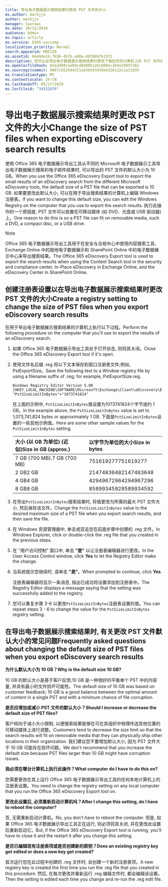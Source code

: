```yaml
---
title: 导出电子数据展示搜索结果时更改 PST 文件的大小
ms.author: markjjo
author: markjjo
manager: laurawi
ms.date: 10/12/2018
audience: Admin
ms.topic: article
ms.service: O365-seccomp
localization_priority: Normal
search.appverid: MOE150
ms.assetid: 04e9de2d-765b-457b-a98a-d0f60bfb13f2
description: 您可以在导出电子数据展示搜索结果时更改下载到您的计算机上的 PST 文件的默认大小。
ms.openlocfilehash: 82a3d80cae04cd8d08b126c800ec2b4a1995f262
ms.sourcegitcommit: 9d67cb52544321a430343d39eb336112c1a11d35
ms.translationtype: MT
ms.contentlocale: zh-CN
ms.lasthandoff: 05/17/2019
ms.locfileid: "34152076"
---
```

# <a name="change-the-size-of-pst-files-when-exporting-ediscovery-search-results"></a><span data-ttu-id="bad98-103">导出电子数据展示搜索结果时更改 PST 文件的大小</span><span class="sxs-lookup"><span data-stu-id="bad98-103">Change the size of PST files when exporting eDiscovery search results</span></span>

<span data-ttu-id="bad98-104">使用 Office 365 电子数据展示导出工具从不同的 Microsoft 电子数据展示工具导出电子数据展示搜索的电子邮件结果时, 可以导出的 PST 文件的默认大小为 10 GB。</span><span class="sxs-lookup"><span data-stu-id="bad98-104">When you use the Office 365 eDiscovery Export tool to export the email results of an eDiscovery search from the different Microsoft eDiscovery tools, the default size of a PST file that can be exported is 10 GB.</span></span> <span data-ttu-id="bad98-105">如果要更改此默认大小, 可以在用于导出搜索结果的计算机上编辑 Windows 注册表。</span><span class="sxs-lookup"><span data-stu-id="bad98-105">If you want to change this default size, you can edit the Windows Registry on the computer that you use to export the search results.</span></span> <span data-ttu-id="bad98-106">执行此操作的一个原因是, PST 文件可以放置在可移动媒体 (如 DVD、光盘或 USB 驱动器) 上。</span><span class="sxs-lookup"><span data-stu-id="bad98-106">One reason to do this is so a PST file can fit on removable media, such a DVD, a compact disc, or a USB drive.</span></span> 
  
> [!NOTE]
>  <span data-ttu-id="bad98-107">Office 365 电子数据展示导出工具用于在安全与合规中心中使用内容搜索工具、Exchange Online 中的就地电子数据展示和 SharePoint Online 中的电子数据展示中心来导出搜索结果。</span><span class="sxs-lookup"><span data-stu-id="bad98-107">The Office 365 eDiscovery Export tool is used to export the search results when using the Content Search tool in the security and compliance center, In-Place eDiscovery in Exchange Online, and the eDiscovery Center in SharePoint Online.</span></span>
  
## <a name="create-a-registry-setting-to-change-the-size-of-pst-files-when-you-export-ediscovery-search-results"></a><span data-ttu-id="bad98-108">创建注册表设置以在导出电子数据展示搜索结果时更改 PST 文件的大小</span><span class="sxs-lookup"><span data-stu-id="bad98-108">Create a registry setting to change the size of PST files when you export eDiscovery search results</span></span>

<span data-ttu-id="bad98-109">在用于导出电子数据展示搜索结果的计算机上执行以下过程。</span><span class="sxs-lookup"><span data-stu-id="bad98-109">Perform the following procedure on the computer that you'll use to export the results of an eDiscovery search.</span></span>
  
1. <span data-ttu-id="bad98-110">如果 Office 365 电子数据展示导出工具处于打开状态, 则将其关闭。</span><span class="sxs-lookup"><span data-stu-id="bad98-110">Close the Office 365 eDiscovery Export tool if it's open.</span></span> 
    
2. <span data-ttu-id="bad98-111">使用文件名后缀 .reg 将以下文本保存到窗口注册表文件;例如, PstExportSize。</span><span class="sxs-lookup"><span data-stu-id="bad98-111">Save the following text to a Window registry file by using a filename suffix of .reg; for example, PstExportSize.reg.</span></span> 
    
    ```
    Windows Registry Editor Version 5.00
    [HKEY_LOCAL_MACHINE\SOFTWARE\Microsoft\Exchange\Client\eDiscovery\ExportTool]
    "PstSizeLimitInBytes"="1073741824"
    ```

    <span data-ttu-id="bad98-112">在上面的示例中, `PstSizeLimitInBytes`值设置为1073741824个字节或约 1 GB。</span><span class="sxs-lookup"><span data-stu-id="bad98-112">In the example above, the  `PstSizeLimitInBytes` value is set to 1,073,741,824 bytes or approximately 1 GB.</span></span> <span data-ttu-id="bad98-113">下面是`PstSizeLimitInBytes`设置的一些其他示例值。</span><span class="sxs-lookup"><span data-stu-id="bad98-113">Here are some other sample values for the  `PstSizeLimitInBytes` setting.</span></span> 
    
    |<span data-ttu-id="bad98-114">**大小 (以 GB 为单位) (近似)**</span><span class="sxs-lookup"><span data-stu-id="bad98-114">**Size in GB (approx.)**</span></span>|<span data-ttu-id="bad98-115">**以字节为单位的大小**</span><span class="sxs-lookup"><span data-stu-id="bad98-115">**Size in bytes**</span></span>|
    |:-----|:-----|
    |<span data-ttu-id="bad98-116">7 GB (700 MB)</span><span class="sxs-lookup"><span data-stu-id="bad98-116">.7 GB (700 MB)</span></span>  <br/> |<span data-ttu-id="bad98-117">751619277</span><span class="sxs-lookup"><span data-stu-id="bad98-117">751619277</span></span>  <br/> |
    |<span data-ttu-id="bad98-118">2 GB</span><span class="sxs-lookup"><span data-stu-id="bad98-118">2 GB</span></span>  <br/> |<span data-ttu-id="bad98-119">2147483648</span><span class="sxs-lookup"><span data-stu-id="bad98-119">2147483648</span></span>  <br/> |
    |<span data-ttu-id="bad98-120">4 GB</span><span class="sxs-lookup"><span data-stu-id="bad98-120">4 GB</span></span>  <br/> |<span data-ttu-id="bad98-121">4294967296</span><span class="sxs-lookup"><span data-stu-id="bad98-121">4294967296</span></span>  <br/> |
    |<span data-ttu-id="bad98-122">8 GB</span><span class="sxs-lookup"><span data-stu-id="bad98-122">8 GB</span></span>  <br/> |<span data-ttu-id="bad98-123">8589934592</span><span class="sxs-lookup"><span data-stu-id="bad98-123">8589934592</span></span>  <br/> |
   
3. <span data-ttu-id="bad98-124">在导出`PstSizeLimitInBytes`搜索结果时, 将值更改为所需的最大 PST 文件大小, 然后保存该文件。</span><span class="sxs-lookup"><span data-stu-id="bad98-124">Change the `PstSizeLimitInBytes` value to the desired maximum size of a PST file when you export search results, and then save the file.</span></span> 
    
4. <span data-ttu-id="bad98-125">在 Windows 资源管理器中, 单击或双击您在前面步骤中创建的 .reg 文件。</span><span class="sxs-lookup"><span data-stu-id="bad98-125">In Windows Explorer, click or double-click the .reg file that you created in the previous steps.</span></span>
    
5. <span data-ttu-id="bad98-126">在 "用户访问控制" 窗口中, 单击 **"是"** 以让注册表编辑器进行更改。</span><span class="sxs-lookup"><span data-stu-id="bad98-126">In the User Access Control window, click **Yes** to let the Registry Editor make the change.</span></span> 
    
6. <span data-ttu-id="bad98-127">当系统提示您继续时, 请单击 **"是"**。</span><span class="sxs-lookup"><span data-stu-id="bad98-127">When prompted to continue, click **Yes**.</span></span>
    
    <span data-ttu-id="bad98-128">注册表编辑器将显示一条消息, 指出已成功将设置添加到注册表中。</span><span class="sxs-lookup"><span data-stu-id="bad98-128">The Registry Editor displays a message saying that the setting was successfully added to the registry.</span></span>
    
7. <span data-ttu-id="bad98-129">您可以重复步骤 3-6 以更改`PstSizeLimitInBytes`注册表设置的值。</span><span class="sxs-lookup"><span data-stu-id="bad98-129">You can repeat steps 3 - 6 to change the value for the  `PstSizeLimitInBytes` registry setting.</span></span> 
  
## <a name="frequently-asked-questions-about-changing-the-default-size-of-pst-files-when-you-export-ediscovery-search-results"></a><span data-ttu-id="bad98-130">在导出电子数据展示搜索结果时, 有关更改 PST 文件默认大小的常见问题</span><span class="sxs-lookup"><span data-stu-id="bad98-130">Frequently asked questions about changing the default size of PST files when you export eDiscovery search results</span></span>

 <span data-ttu-id="bad98-131">**为什么默认大小为 10 GB？**</span><span class="sxs-lookup"><span data-stu-id="bad98-131">**Why is the default size 10 GB?**</span></span>
  
<span data-ttu-id="bad98-132">10 GB 的默认大小是基于客户反馈;10 GB 是一种很好的平衡单个 PST 中的内容量, 并具有最小的文件损坏可能性。</span><span class="sxs-lookup"><span data-stu-id="bad98-132">The default size of 10 GB was based on customer feedback; 10 GB is a good balance between the optimal amount of content in a single PST and with a minimum chance of file corruption.</span></span>
  
 <span data-ttu-id="bad98-133">**是否应增加或减小 PST 文件的默认大小？**</span><span class="sxs-lookup"><span data-stu-id="bad98-133">**Should I increase or decrease the default size of PST files?**</span></span>
  
<span data-ttu-id="bad98-134">客户倾向于减小大小限制, 以便搜索结果能够在可在其组织中物理传送其他位置的可移动媒体上进行调整。</span><span class="sxs-lookup"><span data-stu-id="bad98-134">Customers tend to decrease the size limit so that the search results will fit on removable media that they can physically ship other locations in their organization.</span></span> <span data-ttu-id="bad98-135">我们建议您不要增加默认大小, 因为 PST 文件大于 10 GB 可能存在损坏问题。</span><span class="sxs-lookup"><span data-stu-id="bad98-135">We don't recommend that you increase the default size because PST files larger than 10 GB might have corruption issues.</span></span>
  
 <span data-ttu-id="bad98-136">**我必须在哪台计算机上执行此操作？**</span><span class="sxs-lookup"><span data-stu-id="bad98-136">**What computer do I have to do this on?**</span></span>
  
<span data-ttu-id="bad98-137">您需要更改在其上运行 Office 365 电子数据展示导出工具的任何本地计算机上的注册表设置。</span><span class="sxs-lookup"><span data-stu-id="bad98-137">You need to change the registry setting on any local computer that you run the Office 365 eDiscovery Export tool on.</span></span>
  
 <span data-ttu-id="bad98-138">**更改此设置后, 必须重新启动计算机吗？**</span><span class="sxs-lookup"><span data-stu-id="bad98-138">**After I change this setting, do I have to reboot the computer?**</span></span>
  
<span data-ttu-id="bad98-139">否, 无需重新启动计算机。</span><span class="sxs-lookup"><span data-stu-id="bad98-139">No, you don't have to reboot the computer.</span></span> <span data-ttu-id="bad98-140">但是, 如果 Office 365 电子数据展示导出工具正在运行, 则必须将其关闭, 并在更改此设置后重新启动它。</span><span class="sxs-lookup"><span data-stu-id="bad98-140">But, if the Office 365 eDiscovery Export tool is running, you'll have to close it and the restart it after you change this setting.</span></span>
  
 <span data-ttu-id="bad98-141">**是否已编辑现有注册表项或是否创建新的密钥？**</span><span class="sxs-lookup"><span data-stu-id="bad98-141">**Does an existing registry key get edited or does a new key get created?**</span></span>
  
<span data-ttu-id="bad98-142">首次运行您在此过程中创建的 .reg 文件时, 会创建一个新的注册表项。</span><span class="sxs-lookup"><span data-stu-id="bad98-142">A new registry key is created the first time you run the .reg file that you created in this procedure.</span></span> <span data-ttu-id="bad98-143">然后, 在每次更改并重新运行 .reg 编辑文件时, 都会编辑该设置。</span><span class="sxs-lookup"><span data-stu-id="bad98-143">Then the setting is edited each time you change and re-run the .reg edit file.</span></span>

